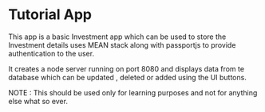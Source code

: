 # Tutorial App

This app is a basic Investment app which can be used to store the Investment details uses MEAN stack along with passportjs to provide authentication to the user.

It creates a node server running on port 8080 and displays data from te database which can be updated , deleted or added using the UI buttons.

NOTE : This should be used only for learning purposes and not for anything else what so ever.



